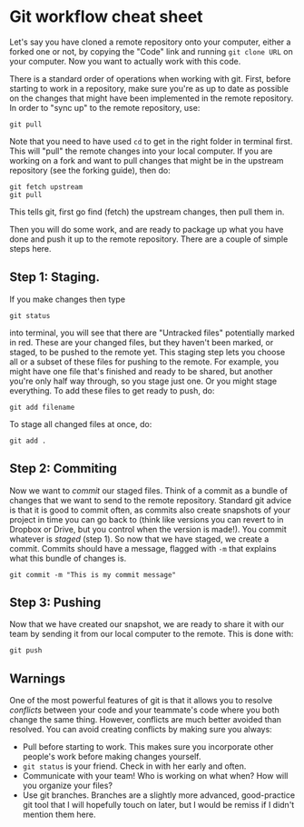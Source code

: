# Git workflow cheat sheet

Let's say you have cloned a remote repository onto your computer, either a forked one or not, by copying the "Code" link and running ``git clone URL`` on your computer. Now you want to actually work with this code.

There is a standard order of operations when working with git. First, before starting to work in a repository, make sure you're as up to date as possible on the changes that might have been implemented in the remote repository. In order to "sync up" to the remote repository, use:

```
git pull
```

Note that you need to have used ``cd`` to get in the right folder in terminal first. This will "pull" the remote changes into your local computer. If you are working on a fork and want to pull changes that might be in the upstream repository (see the forking guide), then do:

```
git fetch upstream
git pull
```

This tells git, first go find (fetch) the upstream changes, then pull them in. 

Then you will do some work, and are ready to package up what you have done and push it up to the remote repository. There are a couple of simple steps here.

## Step 1: Staging.

If you make changes then type

```
git status
```

into terminal, you will see that there are "Untracked files" potentially marked in red. These are your changed files, but they haven't been marked, or staged, to be pushed to the remote yet. This staging step lets you choose all or a subset of these files for pushing to the remote. For example, you might have one file that's finished and ready to be shared, but another you're only half way through, so you stage just one. Or you might stage everything. To add these files to get ready to push, do:

```
git add filename
``` 

To stage all changed files at once, do:

```
git add .
```

## Step 2: Commiting

Now we want to _commit_ our staged files. Think of a commit as a bundle of changes that we want to send to the remote repository. Standard git advice is that it is good to commit often, as commits also create snapshots of your project in time you can go back to (think like versions you can revert to in Dropbox or Drive, but you control when the version is made!). You commit whatever is _staged_ (step 1). So now that we have staged, we create a commit. Commits should have a message, flagged with ``-m`` that explains what this bundle of changes is.

```
git commit -m "This is my commit message"
```

## Step 3: Pushing

Now that we have created our snapshot, we are ready to share it with our team by sending it from our local computer to the remote. This is done with:

```
git push
```

## Warnings

One of the most powerful features of git is that it allows you to resolve _conflicts_ between your code and your teammate's code where you both change the same thing. However, conflicts are much better avoided than resolved. You can avoid creating conflicts by making sure you always:

* Pull before starting to work. This makes sure you incorporate other people's work before making changes yourself.
* ``git status`` is your friend. Check in with her early and often.
* Communicate with your team! Who is working on what when? How will you organize your files?
* Use git branches. Branches are a slightly more advanced, good-practice git tool that I will hopefully touch on later, but I would be remiss if I didn't mention them here. 






